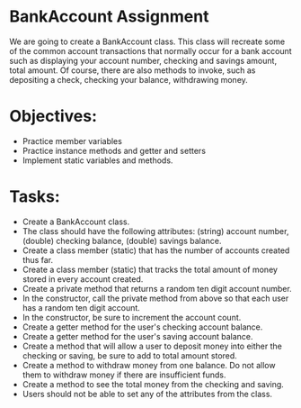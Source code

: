 # BankAccount Assignment
We are going to create a BankAccount class. This class will recreate some of the common account transactions that normally occur for a bank account such as displaying your account number, checking and savings amount, total amount. Of course, there are also methods to invoke, such as depositing a check, checking your balance, withdrawing money.

# Objectives:
* Practice member variables
* Practice instance methods and getter and setters
* Implement static variables and methods.

# Tasks:
* Create a BankAccount class.
* The class should have the following attributes: (string) account number, (double) checking balance, (double) savings balance.
* Create a class member (static) that has the number of accounts created thus far.
* Create a class member (static) that tracks the total amount of money stored in every account created.
* Create a private method that returns a random ten digit account number.
* In the constructor, call the private method from above so that each user has a random ten digit account.
* In the constructor, be sure to increment the account count.
* Create a getter method for the user's checking account balance.
* Create a getter method for the user's saving account balance.
* Create a method that will allow a user to deposit money into either the checking or saving, be sure to add to total amount stored.
* Create a method to withdraw money from one balance. Do not allow them to withdraw money if there are insufficient funds.
* Create a method to see the total money from the checking and saving.
* Users should not be able to set any of the attributes from the class.